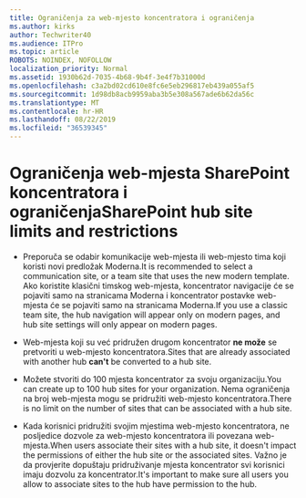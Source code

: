 ```yaml
---
title: Ograničenja za web-mjesto koncentratora i ograničenja
ms.author: kirks
author: Techwriter40
ms.audience: ITPro
ms.topic: article
ROBOTS: NOINDEX, NOFOLLOW
localization_priority: Normal
ms.assetid: 1930b62d-7035-4b68-9b4f-3e4f7b31000d
ms.openlocfilehash: c3a2bd02cd610e8fc6e5eb296817eb439a055af5
ms.sourcegitcommit: 1d98db8acb9959aba3b5e308a567ade6b62da56c
ms.translationtype: MT
ms.contentlocale: hr-HR
ms.lasthandoff: 08/22/2019
ms.locfileid: "36539345"
---
```

# <a name="sharepoint-hub-site-limits-and-restrictions"></a><span data-ttu-id="969f3-102">Ograničenja web-mjesta SharePoint koncentratora i ograničenja</span><span class="sxs-lookup"><span data-stu-id="969f3-102">SharePoint hub site limits and restrictions</span></span>

- <span data-ttu-id="969f3-103">Preporuča se odabir komunikacije web-mjesta ili web-mjesto tima koji koristi novi predložak Moderna.</span><span class="sxs-lookup"><span data-stu-id="969f3-103">It is recommended to select a communication site, or a team site that uses the new modern template.</span></span> <span data-ttu-id="969f3-104">Ako koristite klasični timskog web-mjesta, koncentrator navigacije će se pojaviti samo na stranicama Moderna i koncentrator postavke web-mjesta će se pojaviti samo na stranicama Moderna.</span><span class="sxs-lookup"><span data-stu-id="969f3-104">If you use a classic team site, the hub navigation will appear only on modern pages, and hub site settings will only appear on modern pages.</span></span>

- <span data-ttu-id="969f3-105">Web-mjesta koji su već pridružen drugom koncentrator **ne može** se pretvoriti u web-mjesto koncentratora.</span><span class="sxs-lookup"><span data-stu-id="969f3-105">Sites that are already associated with another hub **can't** be converted to a hub site.</span></span> 

- <span data-ttu-id="969f3-106">Možete stvoriti do 100 mjesta koncentrator za svoju organizaciju.</span><span class="sxs-lookup"><span data-stu-id="969f3-106">You can create up to 100 hub sites for your organization.</span></span> <span data-ttu-id="969f3-107">Nema ograničenja na broj web-mjesta mogu se pridružiti web-mjesto koncentratora.</span><span class="sxs-lookup"><span data-stu-id="969f3-107">There is no limit on the number of sites that can be associated with a hub site.</span></span>

- <span data-ttu-id="969f3-108">Kada korisnici pridružiti svojim mjestima web-mjesto koncentratora, ne posljedice dozvole za web-mjesto koncentratora ili povezana web-mjesta.</span><span class="sxs-lookup"><span data-stu-id="969f3-108">When users associate their sites with a hub site, it doesn't impact the permissions of either the hub site or the associated sites.</span></span> <span data-ttu-id="969f3-109">Važno je da provjerite dopuštaju pridruživanje mjesta koncentrator svi korisnici imaju dozvolu za koncentrator.</span><span class="sxs-lookup"><span data-stu-id="969f3-109">It's important to make sure all users you allow to associate sites to the hub have permission to the hub.</span></span>



